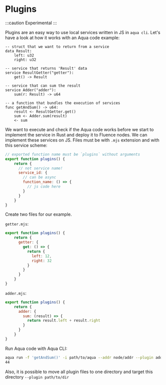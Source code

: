 # Plugins

:::caution Experimental
:::

Plugins are an easy way to use local services written in JS in `aqua cli`. Let's have a look at how it works with an Aqua code example:

```aqua
-- struct that we want to return from a service
data Result:
    left: u32
    right: u32
    
-- service that returns 'Result' data
service ResultGetter("getter"):
    get() -> Result

-- service that can sum the result
service Adder("adder"):
    sum(r: Result) -> u64
    
-- a function that bundles the execution of services
func getAndSum() -> u64:
    result <- ResultGetter.get()
    sum <- Adder.sum(result)
    <- sum
```

We want to execute and check if the Aqua code works before we start to implement the service in Rust and deploy it to Fluence nodes. We can implement these services on JS. Files must be with `.mjs` extension and with this service scheme:

```javascript
// exported function name must be `plugins` without arguments
export function plugins() {
    return {
      // not service name!
      service_id: {
        // can be async
        function_name: () => { 
          // js code here
        }
      }
    }
}
```

Create two files for our example.

`getter.mjs`:

```javascript
export function plugins() {
    return {
      getter: {
        get: () => { 
          return {
            left: 12,
            right: 32
          }
        }
      }
    }
}
```

`adder.mjs`:

```javascript
export function plugins() {
    return {
      adder: {
        sum: (result) => { 
          return result.left + result.right
        }
      }
    }
}
```

Run Aqua code with Aqua CLI:

```sh
aqua run -f 'getAndSum()' -i path/to/aqua --addr node/addr --plugin adder.mjs --plugin getter.mjs
44
```

Also, it is possible to move all plugin files to one directory and target this directory `--plugin path/to/dir`